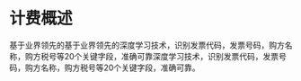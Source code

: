 # 计费概述

基于业界领先的基于业界领先的深度学习技术，识别发票代码，发票号码，购方名称，购方税号等20个关键字段，准确可靠深度学习技术，识别发票代码，发票号码，购方名称，购方税号等20个关键字段，准确可靠。